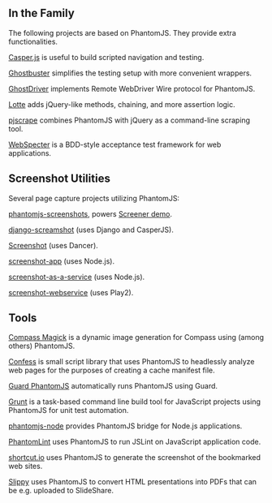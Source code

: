 ## In the Family

The following projects are based on PhantomJS. They provide extra functionalities.

[Casper.js](https://casperjs.org) is useful to build scripted navigation and testing.

[Ghostbuster](https://github.com/joshbuddy/ghostbuster) simplifies the testing setup with more convenient wrappers.

[GhostDriver](https://github.com/detro/ghostdriver) implements Remote WebDriver Wire protocol for PhantomJS.

[Lotte](https://github.com/StanAngeloff/lotte) adds jQuery-like methods, chaining, and more assertion logic.

[pjscrape](https://github.com/nrabinowitz/pjscrape) combines PhantomJS with jQuery as a command-line scraping tool.

[WebSpecter](https://github.com/jgonera/webspecter) is a BDD-style acceptance test framework for web applications.

## Screenshot Utilities

Several page capture projects utilizing PhantomJS:

[phantomjs-screenshots](https://github.com/hggh/phantomjs-screenshots), powers [Screener demo](http://screener.brachium-system.net).

[django-screamshot](https://github.com/makinacorpus/django-screamshot) (uses Django and CasperJS).

[Screenshot](https://github.com/jegade/Screenshot) (uses Dancer).

[screenshot-app](https://github.com/visionmedia/screenshot-app) (uses Node.js).

[screenshot-as-a-service](https://github.com/fzaninotto/screenshot-as-a-service) (uses Node.js).

[screenshot-webservice](https://github.com/gre/screenshot-webservice) (uses Play2).

## Tools

[Compass Magick](https://github.com/StanAngeloff/compass-magick) is a dynamic image generation for Compass using (among others) PhantomJS.

[Confess](https://github.com/jamesgpearce/confess) is small script library that uses PhantomJS to headlessly analyze web pages for the purposes of creating a cache manifest file.

[Guard PhantomJS](https://github.com/carhartl/guard-phantomjs) automatically runs PhantomJS using Guard.

[Grunt](http://gruntjs.org/) is a task-based command line build tool for JavaScript projects using PhantomJS for unit test automation.

[phantomjs-node](https://github.com/sgentle/phantomjs-node) provides PhantomJS bridge for Node.js applications.

[PhantomLint](https://github.com/arthurakay/PhantomLint) uses PhantomJS to run JSLint on JavaScript application code.

[shortcut.io](https://github.com/hukl/shortcut.io) uses PhantomJS to generate the screenshot of the bookmarked web sites.

[Slippy](https://github.com/Seldaek/slippy) uses PhantomJS to convert HTML presentations into PDFs that can be e.g. uploaded to SlideShare.